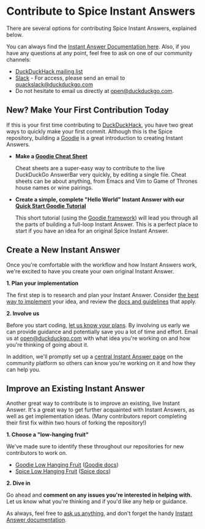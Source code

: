 # Contribute to Spice Instant Answers

There are several options for contributing Spice Instant Answers, explained below.

You can always find the [Instant Answer Documentation here](https://duck.co/duckduckhack/ddh-intro). Also, if you have any questions at any point, feel free to ask on one of our community channels:

- [DuckDuckHack mailing list](https://www.listbox.com/subscribe/?list_id=197814)
- [Slack](https://duckduckhack.slack.com) - For access, please send an email to quackslack@duckduckgo.com
- Do not hesitate to email us directly at open@duckduckgo.com.

## New? Make Your First Contribution Today

If this is your first time contributing to [DuckDuckHack](http://www.duckduckhack.com), you have two great ways to quickly make your first commit. Although this is the Spice repository, building a [Goodie](https://github.com/duckduckgo/zeroclickinfo-goodies) is a great introduction to creating Instant Answers.

- **Make a [Goodie Cheat Sheet](https://duck.co/duckduckhack/goodie_cheat_sheets)**

	Cheat sheets are a super-easy way to contribute to the live DuckDuckGo AnswerBar very quickly, by editing a single file. Cheat sheets can be about anything, from Emacs and Vim to Game of Thrones house names or wine pairings.

- **Create a simple, complete "Hello World" Instant Answer with our [Quick Start Goodie Tutorial](https://duck.co/duckduckhack/goodie_quickstart)**

	This short tutorial (using the [Goodie framework](https://github.com/duckduckgo/zeroclickinfo-goodies)) will lead you through all the parts of building a full-loop Instant Answer. This is a perfect place to start if you have an idea for an original Spice Instant Answer.

## Create a New Instant Answer

Once you're comfortable with the workflow and how Instant Answers work, we're excited to have you create your own original Instant Answer.

**1. Plan your implementation**

The first step is to research and plan your Instant Answer. Consider [the best way to implement](https://duck.co/duckduckhack/determine_your_instant_answer_type) your idea, and review the [docs and guidelines](https://duck.co/duckduckhack/ddh-intro) that apply.
	
**2. Involve us**

Before you start coding, [let us know your plans](mailto:open@duckduckgo.com). By involving us early we can provide guidance and potentially save you a lot of time and effort. Email us at [open@duckduckgo.com](mailto:open@duckduckgo.com) with what idea you're working on and how you're thinking of going about it.

In addition, we'll promptly set up a [central Instant Answer page](http://www.duck.co/ia) on the community platform so others can know you're working on it and how they can help you.

## Improve an Existing Instant Answer

Another great way to contribute is to improve an existing, live Instant Answer. It's a great way to get further acquainted with Instant Answers, as well as get implementation ideas. (Many contributors report completing their first fix within two hours of forking the repository!)

**1. Choose a "low-hanging fruit"**

We've made sure to identify these throughout our repositories for new contributors to work on.

- [Goodie Low Hanging Fruit](https://github.com/duckduckgo/zeroclickinfo-goodies/issues?q=is%3Aopen+is%3Aissue+label%3A%22Low-Hanging+Fruit%22) ([Goodie docs](https://duck.co/duckduckhack/goodie_overview))
- [Spice Low Hanging Fruit](https://github.com/duckduckgo/zeroclickinfo-spice/issues?q=is%3Aopen+is%3Aissue+label%3A%22Low-Hanging+Fruit%22) ([Spice docs](https://duck.co/duckduckhack/spice_overview))

**2. Dive in**

Go ahead and **comment on any issues you're interested in helping with.** Let us know what you're thinking and if you'd like any help or guidance. 
	
As always, feel free to [ask us anything](mailto:open@duckduckgo.com), and don't forget the handy [Instant Answer documentation](https://duck.co/duckduckhack/ddh-intro).




